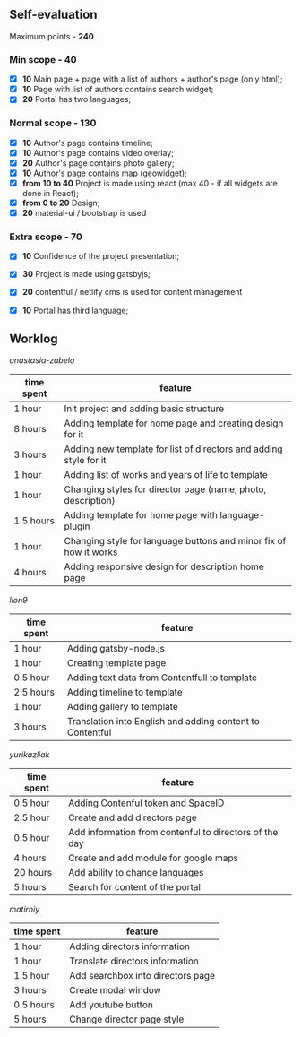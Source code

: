 ## Self-evaluation

Maximum points -  **240**

### Min scope -  **40**

- [x]  **10**  Main page + page with a list of authors + author's page (only html);
- [x]   **10**  Page with list of authors contains search widget;
- [x]  **20**  Portal has two languages;

### Normal scope -  **130**

- [x]  **10**  Author's page contains timeline;
- [x]  **10**  Author's page contains video overlay;
- [x]  **20**  Author's page contains photo gallery;
- [x]  **10**  Author's page contains map (geowidget);
- [x]  **from 10 to 40**  Project is made using react (max 40 - if all widgets are done in React);
- [x]  **from 0 to 20**  Design;
- [x]  **20**  material-ui / bootstrap is used

### Extra scope -  **70**

- [x]  **10**  Confidence of the project presentation;
- [x]  **30**  Project is made using gatsbyjs;
- [x]  **20**  contentful / netlify cms is used for content management
- [x]   **10**  Portal has third language;


## Worklog

*anastasia-zabela*

| time spent | feature |
|------------|---------|
| 1 hour | Init project and adding basic structure |
| 8 hours | Adding template for home page and creating design for it |
| 3 hours | Adding new template for list of directors and adding style for it |
| 1 hour | Adding list of works and years of life to template |
| 1 hour | Changing styles for director page (name, photo, description) |
| 1.5 hours | Adding template for home page with language-plugin |
| 1 hour | Changing style for language buttons and minor fix of how it works |
| 4 hours | Adding responsive design for description home page |


*lion9*

| time spent | feature |
|------------|---------|
| 1 hour | Adding gatsby-node.js  |
| 1 hour | Creating template page  |
| 0.5 hour | Adding text data from Contentfull to template  |
| 2.5 hours | Adding timeline to template  |
| 1 hour | Adding gallery to template  |
| 3 hours | Translation into English and adding content to Contentful |


*yurikazliak*

| time spent | feature |
|------------|---------|
| 0.5 hour | Adding Contenful token and SpaceID|
| 2.5 hour | Create and add directors page |
| 0.5 hour | Add information from contenful to directors of the day |
| 4 hours | Create and add module for google maps |
| 20 hours | Add ability to change languages |
| 5 hours | Search for content of the portal |


*matirniy*

| time spent | feature |
|------------|---------|
| 1 hour | Adding directors information|
| 1 hour | Translate directors information |
| 1.5 hour | Add searchbox into directors page |
| 3 hours | Create modal window |
| 0.5 hours | Add youtube button |
| 5 hours | Change director page style |

